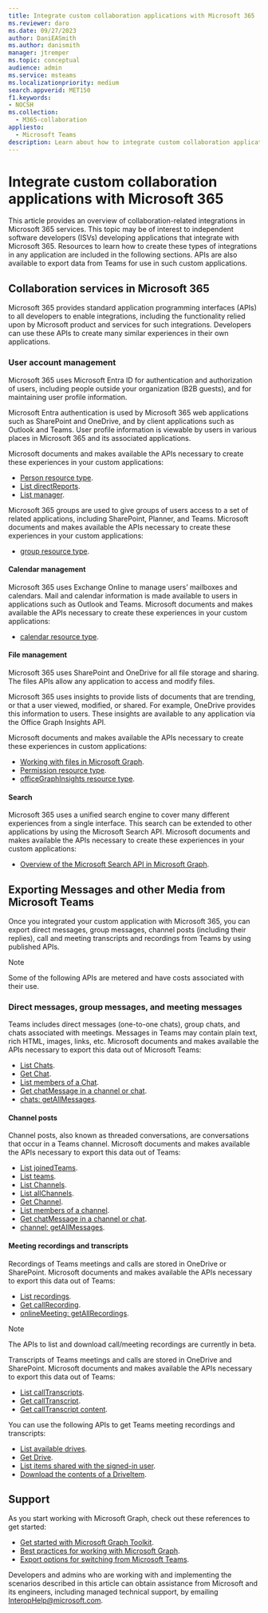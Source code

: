 ```yaml
---
title: Integrate custom collaboration applications with Microsoft 365
ms.reviewer: daro
ms.date: 09/27/2023
author: DaniEASmith
ms.author: danismith
manager: jtremper
ms.topic: conceptual
audience: admin
ms.service: msteams
ms.localizationpriority: medium
search.appverid: MET150
f1.keywords:
- NOCSH
ms.collection: 
  - M365-collaboration
appliesto: 
  - Microsoft Teams
description: Learn about how to integrate custom collaboration applications with Microsoft 365.
---
```


# Integrate custom collaboration applications with Microsoft 365

This article provides an overview of collaboration-related integrations in Microsoft 365 services. This topic may be of interest to independent software developers (ISVs) developing applications that integrate with Microsoft 365. Resources to learn how to create these types of integrations in any application are included in the following sections. APIs are also available to export data from Teams for use in such custom applications.

## Collaboration services in Microsoft 365

Microsoft 365 provides standard application programming interfaces (APIs) to all developers to enable integrations, including the functionality relied upon by Microsoft product and services for such integrations. Developers can use these APIs to create many similar experiences in their own applications.

### User account management

Microsoft 365 uses Microsoft Entra ID for authentication and authorization of users, including people outside your organization (B2B guests), and for maintaining user profile information.

Microsoft Entra authentication is used by Microsoft 365 web applications such as SharePoint and OneDrive, and by client applications such as Outlook and Teams. User profile information is viewable by users in various places in Microsoft 365 and its associated applications.

Microsoft documents and makes available the APIs necessary to create these experiences in your custom applications:

- [Person resource type](/graph/api/resources/person).
- [List directReports](/graph/api/user-list-directreports).
- [List manager](/graph/api/user-list-manager).

Microsoft 365 groups are used to give groups of users access to a set of related applications, including SharePoint, Planner, and Teams. Microsoft documents and makes available the APIs necessary to create these experiences in your custom applications:

- [group resource type](/graph/api/resources/group).

#### Calendar management

Microsoft 365 uses Exchange Online to manage users’ mailboxes and calendars. Mail and calendar information is made available to users in applications such as Outlook and Teams. Microsoft documents and makes available the APIs necessary to create these experiences in your custom applications:

- [calendar resource type](/graph/api/resources/calendar).

#### File management

Microsoft 365 uses SharePoint and OneDrive for all file storage and sharing. The files APIs allow any application to access and modify files.

Microsoft 365 uses insights to provide lists of documents that are trending, or that a user viewed, modified, or shared. For example, OneDrive provides this information to users. These insights are available to any application via the Office Graph Insights API.

Microsoft documents and makes available the APIs necessary to create these experiences in custom applications:

- [Working with files in Microsoft Graph](/graph/api/resources/onedrive).
- [Permission resource type](/graph/api/resources/permission).
- [officeGraphInsights resource type](/graph/api/resources/officegraphinsights).

#### Search

Microsoft 365 uses a unified search engine to cover many different experiences from a single interface. This search can be extended to other applications by using the Microsoft Search API. Microsoft documents and makes available the APIs necessary to create these experiences in your custom applications:

- [Overview of the Microsoft Search API in Microsoft Graph](/graph/search-concept-overview).

## Exporting Messages and other Media from Microsoft Teams

Once you integrated your custom application with Microsoft 365, you can export direct messages, group messages, channel posts (including their replies), call and meeting transcripts and recordings from Teams by using published APIs.

> [!NOTE]
> Some of the following APIs are metered and have costs associated with their use.

### Direct messages, group messages, and meeting messages

Teams includes direct messages (one-to-one chats), group chats, and chats associated with meetings. Messages in Teams may contain plain text, rich HTML, images, links, etc. Microsoft documents and makes available the APIs necessary to export this data out of Microsoft Teams:

- [List Chats](/graph/api/chat-list).
- [Get Chat](/graph/api/chat-get).
- [List members of a Chat](/graph/api/chat-list-members).
- [Get chatMessage in a channel or chat](/graph/api/chatmessage-get).
- [chats: getAllMessages](/graph/api/chats-getallmessages).

#### Channel posts

Channel posts, also known as threaded conversations, are conversations that occur in a Teams channel. Microsoft documents and makes available the APIs necessary to export this data out of Teams:

- [List joinedTeams](/graph/api/user-list-joinedteams).
- [List teams](/graph/api/teams-list).
- [List Channels](/graph/api/channel-list).
- [List allChannels](/graph/api/team-list-allchannels).
- [Get Channel](/graph/api/channel-get).
- [List members of a channel](/graph/api/channel-list-members).
- [Get chatMessage in a channel or chat](/graph/api/chatmessage-get).
- [channel: getAllMessages](/graph/api/channel-getallmessages).

#### Meeting recordings and transcripts

Recordings of Teams meetings and calls are stored in OneDrive or SharePoint. Microsoft documents and makes available the APIs necessary to export this data out of Teams:

- [List recordings](/graph/api/onlinemeeting-list-recordings).
- [Get callRecording](/graph/api/callrecording-get).
- [onlineMeeting: getAllRecordings](/graph/api/onlinemeeting-getallrecordings).

> [!NOTE]
> The APIs to list and download call/meeting recordings are currently in beta.

Transcripts of Teams meetings and calls are stored in OneDrive and SharePoint. Microsoft documents and makes available the APIs necessary to export this data out of Teams:

- [List callTranscripts](/microsoftteams/platform/graph-api/meeting-transcripts/api-transcripts#list-calltranscripts).
- [Get callTranscript](/microsoftteams/platform/graph-api/meeting-transcripts/api-transcripts#get-calltranscript).
- [Get callTranscript content](/microsoftteams/platform/graph-api/meeting-transcripts/api-transcripts#get-calltranscript-content).

You can use the following APIs to get Teams meeting recordings and transcripts:

- [List available drives](/onedrive/developer/rest-api/api/drive_list).
- [Get Drive](/onedrive/developer/rest-api/api/drive_get).
- [List items shared with the signed-in user](/onedrive/developer/rest-api/api/drive_sharedwithme).
- [Download the contents of a DriveItem](/onedrive/developer/rest-api/api/driveitem_get_content).

## Support

As you start working with Microsoft Graph, check out these references to get started:

- [Get started with Microsoft Graph Toolkit](/graph/toolkit/get-started/overview).
- [Best practices for working with Microsoft Graph](/graph/best-practices-concept).
- [Export options for switching from Microsoft Teams](migration-from-teams.md).

Developers and admins who are working with and implementing the scenarios described in this article can obtain assistance from Microsoft and its engineers, including managed technical support, by emailing [InteropHelp@microsoft.com](mailto:InteropHelp@microsoft.com).
